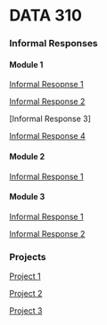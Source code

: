 # DATA 310

### Informal Responses

#### Module 1

[Informal Resopnse 1](https://rj-bartlett.github.io/Response1.md/)

[Informal Response 2](https://rj-bartlett.github.io/Response2.md/)

[Informal Response 3]

[Informal Response 4](https://rj-bartlett.github.io/Response4.md/)

#### Module 2

[Informal Response 1](https://rj-bartlett.github.io/Informal-Response-Module-2/)

#### Module 3

[Informal Response 1]()

[Informal Response 2](https://rj-bartlett.github.io/infomral-response-mod3_part2/)

### Projects

[Project 1](https://rj-bartlett.github.io/Project1/)

[Project 2]()

[Project 3]()

